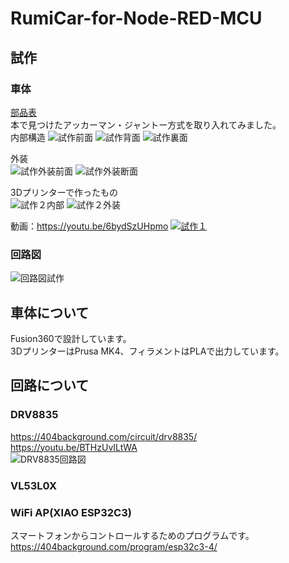# RumiCar-for-Node-RED-MCU

## 試作

### 車体

[部品表](./部品表.xlsx)  
本で見つけたアッカーマン・ジャントー方式を取り入れてみました。  
内部構造
![試作前面](./Fusion360/試作前面.jpg)
![試作背面](./Fusion360/試作背面.jpg)
![試作裏面](./Fusion360/試作裏面.jpg)

外装  
![試作外装前面](./Fusion360/試作外装前面.jpg)
![試作外装断面](./Fusion360/試作外装断面.jpg)

3Dプリンターで作ったもの  
![試作２内部](./image/試作２内部.jpg)
![試作２外装](./image/試作２外装.jpg)

動画：<https://youtu.be/6bydSzUHpmo>
[![試作１](./image/試作１.jpg)](https://youtu.be/6bydSzUHpmo)

### 回路図

![回路図試作](./Quadcept/RumiCar回路図.png)

## 車体について

Fusion360で設計しています。  
3DプリンターはPrusa MK4、フィラメントはPLAで出力しています。  

## 回路について

### DRV8835

<https://404background.com/circuit/drv8835/>  
<https://youtu.be/BTHzUvILtWA>  
![DRV8835回路図](./Quadcept/DRV8835回路図.jpg)  

### VL53L0X

### WiFi AP(XIAO ESP32C3)

スマートフォンからコントロールするためのプログラムです。  
<https://404background.com/program/esp32c3-4/>

